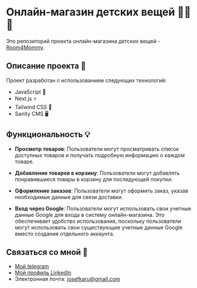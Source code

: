 # Онлайн-магазин детских вещей 🌟🎉🎈

Это репозиторий проекта онлайн-магазина детских вещей - [Room4Mommy](https://room4mommy.vercel.app). 

## Описание проекта 📄

Проект разработан с использованием следующих технологий:

- JavaScript 🚀
- Next.js ⚡️
- Tailwind CSS 💅
- Sanity CMS 🖥️

## Функциональность 💡

- **Просмотр товаров**: Пользователи могут просматривать список доступных товаров и получать подробную информацию о каждом товаре.

- **Добавление товаров в корзину**: Пользователи могут добавлять понравившиеся товары в корзину для последующей покупки.

- **Оформление заказов**: Пользователи могут оформить заказ, указав необходимые данные для связи доставки.

- **Вход через Google**: Пользователи могут использовать свои учетные данные Google для входа в систему онлайн-магазина. Это обеспечивает удобство использования, поскольку пользователи могут использовать свои существующие учетные данные Google вместо создания отдельного аккаунта.

## Связаться со мной 📧

- [Мой telegram](https://t.me/josefKru)
- [Мой профиль LinkedIn](https://www.linkedin.com/in/ivan-alyakin-976842243/)
- Электронная почта: josefkaru@gmail.com
